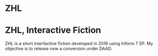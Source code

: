 # ZHL
ZHL, Interactive Fiction
================================

ZHL is a short interfactive fiction developed in 2016 using Inform 7 SP. My objective is to release now a conversion under DAAD. 
